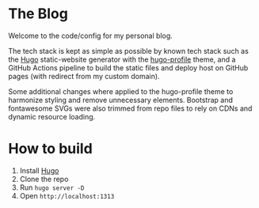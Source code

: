 # The Blog
Welcome to the code/config for my personal blog.  

The tech stack is kept as simple as possible by known tech stack such as the [Hugo](https://gohugo.io/) static-website generator with the [hugo-profile](https://github.com/gurusabarish/hugo-profile/tree/master) theme, and a GitHub Actions pipeline to build the static files and deploy  host on GitHub pages (with redirect from my custom domain).  

Some additional changes where applied to the hugo-profile theme to harmonize styling and remove unnecessary elements. Bootstrap and fontawesome SVGs were also trimmed from repo files to rely on CDNs and dynamic resource loading.

# How to build
1. Install [Hugo](https://gohugo.io/installation/)
2. Clone the repo
3. Run `hugo server -D`
4. Open `http://localhost:1313`
